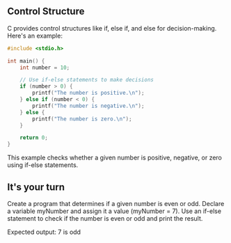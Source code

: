 ## Control Structure

C provides control structures like if, else if, and else for decision-making. Here's an example:

````c
#include <stdio.h>

int main() {
    int number = 10;

    // Use if-else statements to make decisions
    if (number > 0) {
        printf("The number is positive.\n");
    } else if (number < 0) {
        printf("The number is negative.\n");
    } else {
        printf("The number is zero.\n");
    }

    return 0;
}
````

This example checks whether a given number is positive, negative, or zero using if-else statements.

## It's your turn 

Create a program that determines if a given number is even or odd. Declare a variable myNumber and assign it a value (myNumber = 7). Use an if-else statement to check if the number is even or odd and print the result.


Expected output: 
7 is odd
